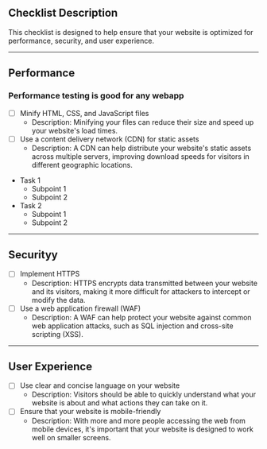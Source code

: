 ## Checklist Description

This checklist is designed to help ensure that your website is optimized for performance, security, and user experience.

---

## Performance

### Performance testing is good for any webapp

* [ ] Minify HTML, CSS, and JavaScript files
    * Description: Minifying your files can reduce their size and speed up your website's load times.
* [ ] Use a content delivery network (CDN) for static assets
    * Description: A CDN can help distribute your website's static assets across multiple servers, improving download speeds for visitors in different geographic locations.
- Task 1
  - Subpoint 1
  - Subpoint 2
- Task 2
  - Subpoint 1
  - Subpoint 2
---

## Securityy

- [ ] Implement HTTPS
    - Description: HTTPS encrypts data transmitted between your website and its visitors, making it more difficult for attackers to intercept or modify the data.
- [ ] Use a web application firewall (WAF)
    - Description: A WAF can help protect your website against common web application attacks, such as SQL injection and cross-site scripting (XSS).

---

## User Experience

- [ ] Use clear and concise language on your website
    - Description: Visitors should be able to quickly understand what your website is about and what actions they can take on it.
- [ ] Ensure that your website is mobile-friendly
    - Description: With more and more people accessing the web from mobile devices, it's important that your website is designed to work well on smaller screens.
